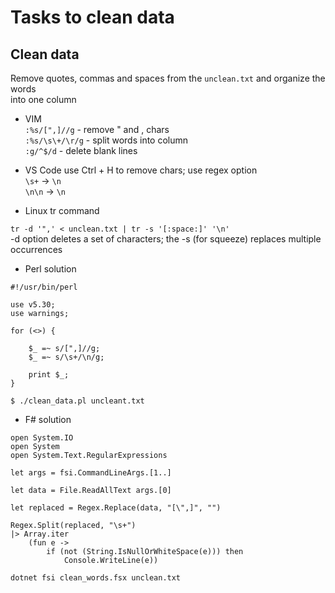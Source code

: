# Tasks to clean data

## Clean data

Remove quotes, commas and spaces from the `unclean.txt` and organize the words  
into one column  
  
- VIM  
`:%s/[",]//g` - remove " and , chars  
`:%s/\s\+/\r/g` - split words into column  
`:g/^$/d` - delete blank lines   

- VS Code 
use Ctrl + H to remove chars; use regex option  
`\s+` -> `\n`  
`\n\n` -> `\n`  

- Linux tr command

`tr -d '",' < unclean.txt | tr -s '[:space:]' '\n'`  
-d option deletes a set of characters; the -s (for squeeze) replaces multiple occurrences    

- Perl solution 

```
#!/usr/bin/perl 

use v5.30;
use warnings;

for (<>) {

    $_ =~ s/[",]//g;
    $_ =~ s/\s+/\n/g;

    print $_;
}
```
`$ ./clean_data.pl uncleant.txt`  

- F# solution  

```
open System.IO
open System
open System.Text.RegularExpressions

let args = fsi.CommandLineArgs.[1..] 

let data = File.ReadAllText args.[0]

let replaced = Regex.Replace(data, "[\",]", "")

Regex.Split(replaced, "\s+")
|> Array.iter
    (fun e ->
        if (not (String.IsNullOrWhiteSpace(e))) then
            Console.WriteLine(e))
```

`dotnet fsi clean_words.fsx unclean.txt`
